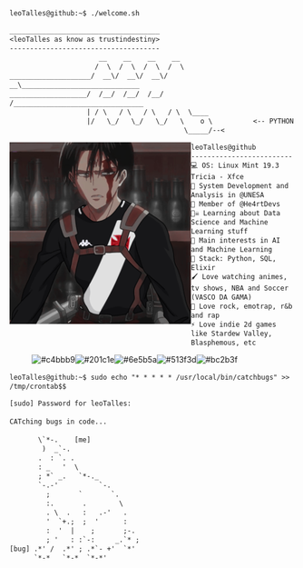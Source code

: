 ```console
leoTalles@github:~$ ./welcome.sh
```

```
_____________________________________
<leoTalles as know as trustindestiny>
------------------------------------- 
                      __    __    __    __
                     /  \  /  \  /  \  /  \
____________________/  __\/  __\/  __\/  __\_____________________________
___________________/  /__/  /__/  /__/  /________________________________
                   | / \   / \   / \   / \  \____
                   |/   \_/   \_/   \_/   \    o \          <-- PYTHON
                                           \_____/--<      
```

<img align="left" src="/img/levivasco.png" alt="@VascoAnime" width="320" /> 

```
leoTalles@github
-------------------------
💻 OS: Linux Mint 19.3 Tricia - Xfce 
🏫 System Development and Analysis in @UNESA
💖 Member of @He4rtDevs
🏴‍☠️ Learning about Data Science and Machine Learning stuff
🔎 Main interests in AI and Machine Learning
🌟 Stack: Python, SQL, Elixir
🖌️ Love watching animes, tv shows, NBA and Soccer (VASCO DA GAMA)
🎵 Love rock, emotrap, r&b and rap
⚡ Love indie 2d games like Stardew Valley, Blasphemous, etc
```

<p align="left">
  &nbsp; &nbsp; &nbsp; &nbsp; &nbsp;
  <img alt="#c4bbb9" src="https://via.placeholder.com/15/c4bbb9/000000?text=+" width="25" height="20" /><img alt="#201c1e" src="https://via.placeholder.com/15/201c1e/000000?text=+" width="25" height="20" /><img alt="#6e5b5a" src="https://via.placeholder.com/15/6e5b5a/000000?text=+" width="25" height="20" /><img alt="#513f3d" src="https://via.placeholder.com/15/513f3d/000000?text=+" width="25" height="20" /><img alt="#bc2b3f" src="https://via.placeholder.com/15/bc2b3f/000000?text=+" width="25" height="20" />
</p>

```console
leoTalles@github:~$ sudo echo "* * * * * /usr/local/bin/catchbugs" >> /tmp/crontab$$
```

```
[sudo] Password for leoTalles:

CATching bugs in code...
                              
       \`*-.    [me]              
        )  _`-.                 
       .  : `. .                
       : _   '  \               
       ; *` _.   `*-._          
       `-.-'          `-.       
         ;       `       `.     
         :.       .        \    
         . \  .   :   .-'   .   
         '  `+.;  ;  '      :   
         :  '  |    ;       ;-. 
         ; '   : :`-:     _.`* ;
[bug] .*' /  .*' ; .*`- +'  `*' 
      `*-*   `*-*  `*-*'
```
